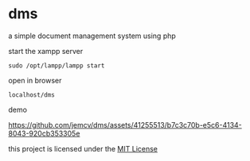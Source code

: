 # dms

a simple document management system using php

start the xampp server
   
    sudo /opt/lampp/lampp start

open in browser

    localhost/dms

demo

https://github.com/jemcv/dms/assets/41255513/b7c3c70b-e5c6-4134-8043-920cb353305e

this project is licensed under the [MIT License](LICENSE)
